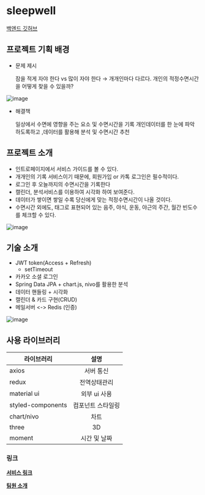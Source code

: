 # sleepwell
[백엔드 깃허브](https://github.com/sleeeepWELL/BackEnd)

## 프로젝트 기획 배경

- 문제 제시

  잠을 적게 자야 한다 vs 많이 자야 한다 → 개개인마다 다르다.
  개인의 적정수면시간을 어떻게 찾을 수 있을까?

![image](https://user-images.githubusercontent.com/53491653/119460984-3521cf00-bd7a-11eb-8599-e1623cfb4c6a.png)


- 해결책

  일상에서 수면에 영향을 주는 요소 및 수면시간을 기록 
  개인데이터를 한 눈에 파악하도록하고 ,데이터를 활용해 분석 및 수면시간 추천


## 프로젝트 소개

- 인트로페이지에서 서비스 가이드를 볼 수 있다.
- 개개인의 기록 서비스이기 때문에, 회원가입 or 카톡 로그인은 필수적이다.
- 로그인 후 오늘까지의 수면시간을 기록한다
- 캘린더, 분석서비스를 이용하여 시각화 하여 보여준다.
- 데이터가 쌓이면 쌓일 수록 당신에게 맞는 적정수면시간이 나올 것이다.
- 수면시간 외에도, 태그로 표현되어 있는 음주, 야식, 운동, 야근의 주간, 월간 빈도수를 체크할 수 있다.

![image](https://user-images.githubusercontent.com/53491653/119460900-1d4a4b00-bd7a-11eb-9e7b-95928c3cbf11.png)


## 기술 소개
* JWT token(Access + Refresh)
  * setTimeout
* 카카오 소셜 로그인
* Spring Data JPA + chart.js, nivo를 활용한 분석
* 데이터 핸들링 + 시각화
* 캘린더 & 카드 구현(CRUD)
* 메일서버 <-> Redis (인증)

![image](https://user-images.githubusercontent.com/53491653/119461912-2687e780-bd7b-11eb-9b53-859291b404f2.png)

## 사용 라이브러리

라이브러리 | 설명
---|:---:
|axios | 서버 통신|
|redux | 전역상태관리| 
|material ui | 외부 ui 사용|
|styled-components | 컴포넌트 스타일링|
|chart/nivo | 차트|
|three | 3D|
|moment | 시간 및 날짜| 


### 링크
**[서비스 링크](https://teamsleepwell.com/ )**

**[팀원 소개](https://www.notion.so/TeamSleepwell-dcb0a3d7c4fc47d781479c33c3929e48 )**
